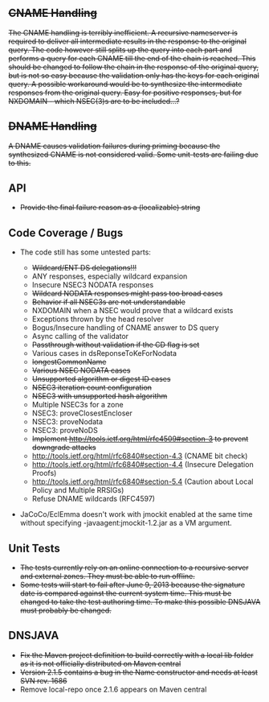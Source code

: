 <del>CNAME Handling
--------------
<del>The CNAME handling is terribly inefficient. A recursive nameserver is required
to deliver all intermediate results in the response to the original query. The
code however still splits up the query into each part and performs a query for
each CNAME till the end of the chain is reached.
This should be changed to follow the chain in the response of the original
query, but is not so easy because the validation only has the keys for each
original query.
A possible workaround would be to synthesize the intermediate responses from
the original query. Easy for positive responses, but for NXDOMAIN - which
NSEC(3)s are to be included...?

<del>DNAME Handling
--------------
<del>A DNAME causes validation failures during priming because the synthesized
CNAME is not considered valid. Some unit-tests are failing due to this.

API
---
- <del>Provide the final failure reason as a (localizable) string

Code Coverage / Bugs
--------------------
- The code still has some untested parts:
  - <del>Wildcard/ENT DS delegations!!!
  - ANY responses, especially wildcard expansion
  - Insecure NSEC3 NODATA responses
  - <del>Wildcard NODATA responses might pass too broad cases
  - <del>Behavior if all NSEC3s are not understandable
  - NXDOMAIN when a NSEC would prove that a wildcard exists
  - Exceptions thrown by the head resolver
  - Bogus/Insecure handling of CNAME answer to DS query
  - Async calling of the validator
  - <del>Passthrough without validation if the CD flag is set
  - Various cases in dsReponseToKeForNodata
  - <del>longestCommonName
  - <del>Various NSEC NODATA cases
  - <del>Unsupported algorithm or digest ID cases
  - <del>NSEC3 iteration count configuration
  - <del>NSEC3 with unsupported hash algorithm
  - Multiple NSEC3s for a zone
  - NSEC3: proveClosestEncloser
  - NSEC3: proveNodata
  - NSEC3: proveNoDS
  - <del>Implement http://tools.ietf.org/html/rfc4509#section-3 to prevent downgrade attacks
  - http://tools.ietf.org/html/rfc6840#section-4.3 (CNAME bit check)
  - http://tools.ietf.org/html/rfc6840#section-4.4 (Insecure Delegation Proofs)
  - http://tools.ietf.org/html/rfc6840#section-5.4 (Caution about Local Policy and Multiple RRSIGs)
  - Refuse DNAME wildcards (RFC4597)

- JaCoCo/EclEmma doesn't work with jmockit enabled at the same time without
  specifying -javaagent:jmockit-1.2.jar as a VM argument.

Unit Tests
----------
- <del>The tests currently rely on an online connection to a recursive server and
  external zones. They must be able to run offline.
- <del>Some tests will start to fail after June 9, 2013 because the signature date
  is compared against the current system time. This must be changed to take
  the test authoring time. To make this possible DNSJAVA must probably be
  changed.

DNSJAVA
-------
- <del>Fix the Maven project definition to build correctly with a local lib folder
  as it is not officially distributed on Maven central
- <del>Version 2.1.5 contains a bug in the Name constructor and needs at least
  SVN rev. 1686
- Remove local-repo once 2.1.6 appears on Maven central
